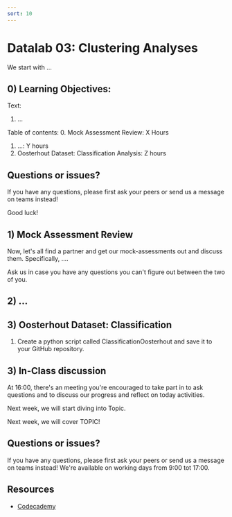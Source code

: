```yaml
---
sort: 10
---
```


# Datalab 03: Clustering Analyses

We start with ...

## 0) Learning Objectives:
Text:
1. ...

Table of contents:
0. Mock Assessment Review: X Hours
1. ...: Y hours
2. Oosterhout Dataset: Classification Analysis: Z hours

## Questions or issues?
If you have any questions, please first ask your peers or send us a message on teams instead!

Good luck!


## 1) Mock Assessment Review
Now, let's all find a partner and get our mock-assessments out and discuss them. Specifically, ....

Ask us in case you have any questions you can't figure out between the two of you.

## 2) ...


## 3) Oosterhout Dataset: Classification
1. Create a python script called ClassificationOosterhout and save it to your GitHub repository.


## 3) In-Class discussion
At 16:00, there's an meeting you're encouraged to take part in to ask questions and to discuss our progress and reflect on today activities.

Next week, we will start diving into Topic.

Next week, we will cover TOPIC!

## Questions or issues?
If you have any questions, please first ask your peers or send us a message on teams instead! We're available on working days from 9:00 tot 17:00.

## Resources
- [Codecademy](https://www.codecademy.com/learn/machine-learning)
